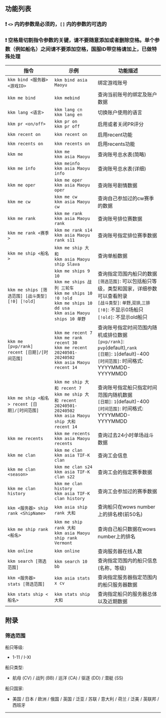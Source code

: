 ## 功能列表

### **❗ `<>` 内的参数是必须的，`[]` 内的参数的可选的**

### **❗ 空格是切割指令参数的关键，请不要随意添加或者删除空格。单个参数（例如船名）之间请不要添加空格，国服ID带空格请加上，已做特殊处理**

 
| 指令                                                     | 示例                                                                                | 功能描述                                                                                                                                                                             |
| -------------------------------------------------------- | ---------------------------------------------------------------------------------- | ------------------------------------------------------------------------------------------------------------------------------------------------------------------------------ |
| `kkm bind <服务器> <游戏ID>` | `kkm bind asia Maoyu` | 绑定游戏账号 |
| `kkm me bind` | `kkm mebind` | 查询当前账号的绑定及账户数据 | 
| `kkm lang <语言>` | `kkm lang cn`<br>`kkm lang en` | 切换账户使用的语言 |
| `kkm pr <on/off>` | `kkm pr on`<br>`kkm pr off` | 启用或者关闭PR评分 |
| `kkm recent on` | `kkm recent on` | 启用recent功能 |
| `kkm recents on` | `kkm recents on` | 启用recents功能 |
| `kkm me` | `kkm me`<br>`kkm asia Maoyu` | 查询账号总水表(简略) |
| `kkm me info` | `kkm meinfo `<br>`kkm asia Maoyu info` | 查询账号总水表(详细) |
| `kkm me oper` | `kkm me oper`<br>`kkm asia Maoyu oper` | 查询账号剧情数据 |
| `kkm me cw` | `kkm me cw`<br>`kkm asia Maoyu cw` | 查询自己参加过的cw赛季的数据 |
| `kkm me rank` | `kkm me rank`<br>`kkm asia Maoyu rank` | 查询账号排位赛数据 |
| `kkm me rank <赛季>` | `kkm me rank s14`<br>`kkm asia Maoyu rank s11` | 查询账号指定排位赛季数据 |
| `kkm me ship <船名>` | `kkm me ship 大和`<br>`kkm asia Maoyu ship Slava` | 查询单船数据 |
| `kkm me ships [筛选范围] [战斗类型] [!0] [!old]` | `kkm me ships 9 10`<br>`kkm me ships 战列 三轮车`<br>`kkm me ships 10 !0 !old`<br>`kkm me ships 10 dd usa`<br>`kkm asia Maoyu ships 10 单野` | 查询指定范围内船只的数据<br>`[筛选范围]`: 可以包括船只等级，类型和国家，详细参数可以查看附录<br>`[战斗类型]`: `单野`,`双排`,`三排`<br>`[!0]`: 不显示0场船只<br>`[!old]`:  不显示old船只 |
| `kkm me [pvp/rank] recent [日期]/[时间范围]` | `kkm me recent 7`<br>`kkm me rank recent 30`<br>`kkm me recent 20240501-20240502`<br>`kkm asia Maoyu recent 14` | 查询账号指定时间范围内随机或排位数据<br>`[pvp/rank]`: `pvp`(default),`rank`<br>`[日期]`: `1`(default)-400<br>`[时间范围]`: 时间格式: YYYYMMDD-YYYYMMDD |
| `kkm me ship <船名> recent [日期]/[时间范围]` | `kkm me ship 大和 recent 7`<br>`kkm me ship 大和 recent 20240501-20240502`<br>`kkm asia Maoyu ship 大和 recent 14` | 查询账号指定船只指定时间范围内随机数据<br>`[日期]`: `1`(default)-400<br>`[时间范围]`: 时间格式: YYYYMMDD-YYYYMMDD |
| `kkm me recents` | `kkm me recents`<br>`kkm asia Maoyu recents` | 查询过去24小时单场战斗数据 |
| `kkm me clan` | `kkm me clan`<br>`kkm asia TIF-K clan` | 查询工会信息 |
| `kkm me clan <season>` | `kkm me clan s24`<br>`kkm asia TIF-K clan s22` | 查询工会的指定赛季数据 |
| `kkm me clan history` | `kkm me clan history`<br>`kkm asia TIF-K clan history` | 查询工会参加过的赛季数据 |
| `kkm <服务器> ship rank <ShipName>` | `kkm asia ship rank 大和` | 查询船只在wows number上的排名榜(前50名)  |
| `kkm me ship rank <船名>` | `kkm me ship rank 大和`<br>`kkm asia Maoyu ship rank Vermont` | 查询自己船只数据在wows number上的排名 |
| `kkm online` | `kkm online` | 查询服务器在线人数 |
| `kkm search [筛选范围]` | `kkm search 10 bb` | 查询指定范围内的船只信息(名称，等级) |
| `kkm <服务器> stats [筛选范围]` | `kkm asia stats x cv` | 查询指定服务器指定范围内的船只服务器数据 |
| `kkm stats ship <船名>` | `kkm stats ship 大和` | 查询指定船只的服务器总体以及近期数据 |

## 附录

### 筛选范围

船只等级: 
- 1-11 / I-XI

船只类型: 
- 航母 (CV) / 战列 (BB) / 巡洋 (CA) / 驱逐 (DD) / 潜艇 (SS)

船只国家: 
- 美国 / 日本 / 欧洲 / 俄国 / 英国 / 泛亚 / 苏联 / 意大利 / 荷兰 / 泛美 / 英联邦 / 西班牙

---
